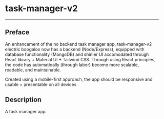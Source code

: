 # task-manager-v2
-----------------

## Preface
An enhancement of the no backend task manager app, task-manager-v2 electric boogaloo now has a backend (Node/Express), equipped with database functionality (MongoDB) and shinier UI accomodated through React library + Material UI + Tailwind CSS. Through using React principles, the code has automatically (through labor) become more scalable, readable, and maintainable.

Created using a mobile-first approach, the app should be responsive and usable + presentable on all devices.

## Description
A task manager app.